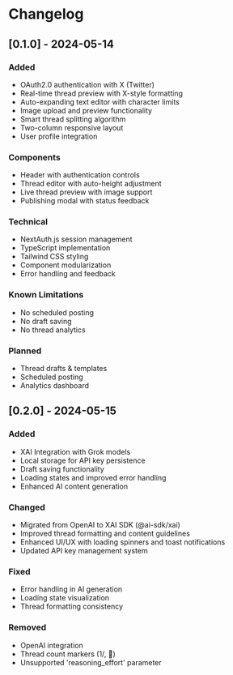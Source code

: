 # Changelog

## [0.1.0] - 2024-05-14

### Added
- OAuth2.0 authentication with X (Twitter)
- Real-time thread preview with X-style formatting
- Auto-expanding text editor with character limits
- Image upload and preview functionality
- Smart thread splitting algorithm
- Two-column responsive layout
- User profile integration

### Components
- Header with authentication controls
- Thread editor with auto-height adjustment
- Live thread preview with image support
- Publishing modal with status feedback

### Technical
- NextAuth.js session management
- TypeScript implementation
- Tailwind CSS styling
- Component modularization
- Error handling and feedback

### Known Limitations
- No scheduled posting
- No draft saving
- No thread analytics

### Planned
- Thread drafts & templates
- Scheduled posting
- Analytics dashboard

## [0.2.0] - 2024-05-15

### Added
- XAI Integration with Grok models
- Local storage for API key persistence
- Draft saving functionality
- Loading states and improved error handling
- Enhanced AI content generation

### Changed
- Migrated from OpenAI to XAI SDK (@ai-sdk/xai)
- Improved thread formatting and content guidelines
- Enhanced UI/UX with loading spinners and toast notifications
- Updated API key management system

### Fixed
- Error handling in AI generation
- Loading state visualization
- Thread formatting consistency

### Removed
- OpenAI integration
- Thread count markers (1/, 🧵)
- Unsupported 'reasoning_effort' parameter 